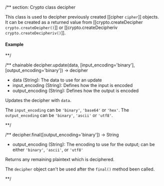 /** section: Crypto
class decipher

 This class is used to decipher previously created [[cipher `cipher`]] objects. It can be created as a returned value from [[crypto.createDecipher `crypto.createDeipher()`]] or [[crypto.createDecipheriv `crypto.createDecipheriv()`]].

#### Example

<script src='http://snippets.nodemanual.org/github.com/mattpardee/nodemanual.org-examples/nodejs_ref_guide/crypto/cipher.js?linestart=3&lineend=0&showlines=false' defer='defer'></script>

**/

/** chainable
decipher.update(data, [input_encoding='binary'], [output_encoding='binary']) -> decipher
- data (String): The data to use for an update
- input_encoding (String): Defines how the input is encoded
- output_encoding (String): Defines how the output is encoded

Updates the decipher with `data`.

The `input_encoding` can be `'binary'`, `'base64'` or `'hex'`. 
The `output_encoding` can be `'binary'`, `'ascii'` or `'utf8'`.


**/ 


/**
decipher.final([output_encoding='binary']) -> String
- output_encoding (String): The encoding to use for the output; can be either `'binary'`, `'ascii'`, or `'utf8'`

Returns any remaining plaintext which is deciphered.

<Note>The `decipher` object can't be used after the `final()` method been called.</Note>


**/ 